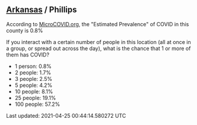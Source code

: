 
## [Arkansas](/united-states/arkansas) / Phillips

According to [MicroCOVID.org](http://microcovid.org),
the "Estimated Prevalence" of COVID in this county is 0.8%

If you interact with a certain number of people in this location
(all at once in a group, or spread out across the day), what is the chance that
1 or more of them has COVID?

- 1 person: 0.8%
- 2 people: 1.7%
- 3 people: 2.5%
- 5 people: 4.2%
- 10 people: 8.1%
- 25 people: 19.1%
- 100 people: 57.2%

Last updated: 2021-04-25 00:44:14.580272 UTC
